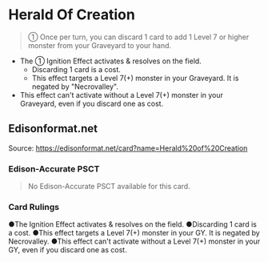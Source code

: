 # Herald Of Creation

> ① Once per turn, you can discard 1 card to add 1 Level 7 or higher monster from your Graveyard to your hand.

*   The ① Ignition Effect activates & resolves on the field.
    *   Discarding 1 card is a cost.
    *   This effect targets a Level 7(+) monster in your Graveyard. It is negated by "Necrovalley".
*   This effect can't activate without a Level 7(+) monster in your Graveyard, even if you discard one as cost.

## Edisonformat.net

Source: https://edisonformat.net/card?name=Herald%20of%20Creation

### Edison-Accurate PSCT

> No Edison-Accurate PSCT available for this card.

### Card Rulings

●The Ignition Effect activates & resolves on the field.
●Discarding 1 card is a cost.
●This effect targets a Level 7(+) monster in your GY. It is negated by Necrovalley.
●This effect can't activate without a Level 7(+) monster in your GY, even if you discard one as cost.
            
